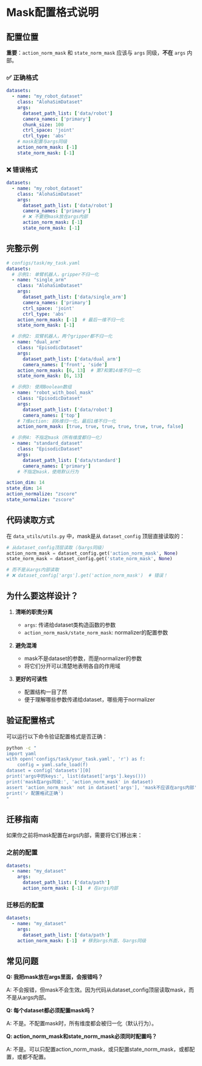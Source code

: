 # Mask配置格式说明

## 配置位置

**重要**：`action_norm_mask` 和 `state_norm_mask` 应该与 `args` 同级，**不在** `args` 内部。

### ✅ 正确格式

```yaml
datasets:
  - name: "my_robot_dataset"
    class: "AlohaSimDataset"
    args:
      dataset_path_list: ['data/robot']
      camera_names: ['primary']
      chunk_size: 100
      ctrl_space: 'joint'
      ctrl_type: 'abs'
    # mask配置与args同级
    action_norm_mask: [-1]
    state_norm_mask: [-1]
```

### ❌ 错误格式

```yaml
datasets:
  - name: "my_robot_dataset"
    class: "AlohaSimDataset"
    args:
      dataset_path_list: ['data/robot']
      camera_names: ['primary']
      # ❌ 不要把mask放在args内部
      action_norm_mask: [-1]
      state_norm_mask: [-1]
```

## 完整示例

```yaml
# configs/task/my_task.yaml
datasets:
  # 示例1: 单臂机器人，gripper不归一化
  - name: "single_arm"
    class: "AlohaSimDataset"
    args:
      dataset_path_list: ['data/single_arm']
      camera_names: ['primary']
      ctrl_space: 'joint'
      ctrl_type: 'abs'
    action_norm_mask: [-1]  # 最后一维不归一化
    state_norm_mask: [-1]

  # 示例2: 双臂机器人，两个gripper都不归一化
  - name: "dual_arm"
    class: "EpisodicDataset"
    args:
      dataset_path_list: ['data/dual_arm']
      camera_names: ['front', 'side']
    action_norm_mask: [6, 13]  # 第7和第14维不归一化
    state_norm_mask: [6, 13]

  # 示例3: 使用Boolean数组
  - name: "robot_with_bool_mask"
    class: "EpisodicDataset"
    args:
      dataset_path_list: ['data/robot']
      camera_names: ['top']
    # 7维action: 前6维归一化，最后1维不归一化
    action_norm_mask: [true, true, true, true, true, true, false]

  # 示例4: 不指定mask（所有维度都归一化）
  - name: "standard_dataset"
    class: "EpisodicDataset"
    args:
      dataset_path_list: ['data/standard']
      camera_names: ['primary']
    # 不指定mask，使用默认行为

action_dim: 14
state_dim: 14
action_normalize: "zscore"
state_normalize: "zscore"
```

## 代码读取方式

在 `data_utils/utils.py` 中，mask是从 `dataset_config` 顶层直接读取的：

```python
# 从dataset_config顶层读取（与args同级）
action_norm_mask = dataset_config.get('action_norm_mask', None)
state_norm_mask = dataset_config.get('state_norm_mask', None)

# 而不是从args内部读取
# ❌ dataset_config['args'].get('action_norm_mask')  # 错误！
```

## 为什么要这样设计？

1. **清晰的职责分离**
   - `args`: 传递给dataset类构造函数的参数
   - `action_norm_mask/state_norm_mask`: normalizer的配置参数

2. **避免混淆**
   - mask不是dataset的参数，而是normalizer的参数
   - 将它们分开可以清楚地表明各自的作用域

3. **更好的可读性**
   - 配置结构一目了然
   - 便于理解哪些参数传递给dataset，哪些用于normalizer

## 验证配置格式

可以运行以下命令验证配置格式是否正确：

```bash
python -c "
import yaml
with open('configs/task/your_task.yaml', 'r') as f:
    config = yaml.safe_load(f)
dataset = config['datasets'][0]
print('args中的keys:', list(dataset['args'].keys()))
print('mask在args同级:', 'action_norm_mask' in dataset)
assert 'action_norm_mask' not in dataset['args'], 'mask不应该在args内部'
print('✓ 配置格式正确')
"
```

## 迁移指南

如果你之前将mask配置在args内部，需要将它们移出来：

### 之前的配置

```yaml
datasets:
  - name: "my_dataset"
    args:
      dataset_path_list: ['data/path']
      action_norm_mask: [-1]  # 在args内部
```

### 迁移后的配置

```yaml
datasets:
  - name: "my_dataset"
    args:
      dataset_path_list: ['data/path']
    action_norm_mask: [-1]  # 移到args外面，与args同级
```

## 常见问题

**Q: 我把mask放在args里面，会报错吗？**

A: 不会报错，但mask不会生效。因为代码从dataset_config顶层读取mask，而不是从args内部。

**Q: 每个dataset都必须配置mask吗？**

A: 不是。不配置mask时，所有维度都会被归一化（默认行为）。

**Q: action_norm_mask和state_norm_mask必须同时配置吗？**

A: 不是。可以只配置action_norm_mask，或只配置state_norm_mask，或都配置，或都不配置。


